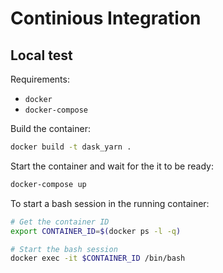 # Continious Integration

## Local test

Requirements:
-  `docker`
- `docker-compose`

Build the container:
```bash
docker build -t dask_yarn .
```

Start the container and wait for the it to be ready:

```bash
docker-compose up
```

To start a bash session in the running container:

```bash
# Get the container ID
export CONTAINER_ID=$(docker ps -l -q)

# Start the bash session
docker exec -it $CONTAINER_ID /bin/bash
```
